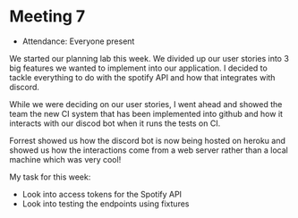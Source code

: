 # Meeting 7

- Attendance: Everyone present

We started our planning lab this week. We divided up our user stories into 3 big features we wanted to implement into our application. I decided to tackle everything to do with the spotify API and how that integrates with discord.

While we were deciding on our user stories, I went ahead and showed the team the new CI system that has been implemented into github and how it interacts with our discod bot when it runs the tests on CI. 

Forrest showed us how the discord bot is now being hosted on heroku and showed us how the interactions come from a web server rather than a local machine which was very cool!

My task for this week:
- Look into access tokens for the Spotify API
- Look into testing the endpoints using fixtures


